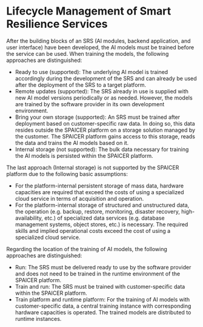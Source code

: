 # Lifecycle Management of Smart Resilience Services

After the building blocks of an SRS (AI modules, backend application, and user interface) have been developed, the AI models must be trained before the service can be used. When training the models, the following approaches are distinguished:
- Ready to use (supported): The underlying AI model is trained accordingly during the development of the SRS and can already be used after the deployment of the SRS to a target platform.
- Remote updates (supported): The SRS already in use is supplied with new AI model versions periodically or as needed. However, the models are trained by the software provider in its own development environment.
- Bring your own storage (supported): An SRS must be trained after deployment based on customer-specific raw data. In doing so, this data resides outside the SPAICER platform on a storage solution managed by the customer. The SPAICER platform gains access to this storage, reads the data and trains the AI models based on it.
- Internal storage (not supported): The bulk data necessary for training the AI models is persisted within the SPAICER platform.

The last approach (Internal storage) is not supported by the SPAICER platform due to the following basic assumptions:
- For the platform-internal persistent storage of mass data, hardware capacities are required that exceed the costs of using a specialized cloud service in terms of acquisition and operation.
- For the platform-internal storage of structured and unstructured data, the operation (e.g. backup, restore, monitoring, disaster recovery, high-availability, etc.) of specialized data services (e.g. database management systems, object stores, etc.) is necessary. The required skills and implied operational costs exceed the cost of using a specialized cloud service.

Regarding the location of the training of AI models, the following approaches are distinguished:
- Run: The SRS must be delivered ready to use by the software provider and does not need to be trained in the runtime environment of the SPAICER platform.
- Train and run: The SRS must be trained with customer-specific data within the SPAICER platform.
- Train platform and runtime platform: For the training of AI models with customer-specific data, a central training instance with corresponding hardware capacities is operated. The trained models are distributed to runtime instances.